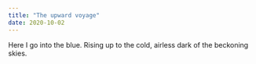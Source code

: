 ```yaml
---
title: "The upward voyage"
date: 2020-10-02
---
```


Here I go into the blue. Rising up to the cold, airless dark of the beckoning skies.
